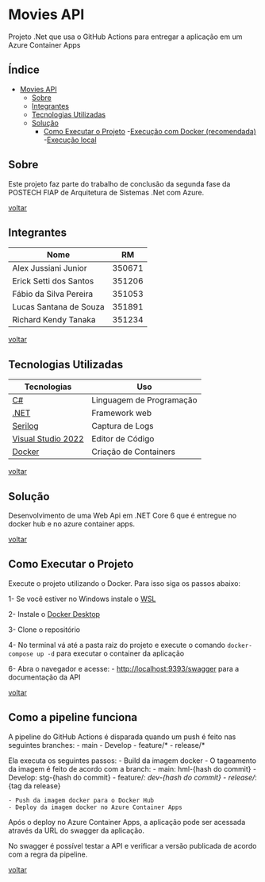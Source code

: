 # Movies API

Projeto .Net que usa o GitHub Actions para entregar a aplicação em um Azure Container Apps

## Índice
- [Movies API](#clínica-alô-doutor)
    - [Sobre](#sobre) 
    - [Integrantes](#integrantes)  
    - [Tecnologias Utilizadas](#tecnologias-utilizadas)
    - [Solução](#solução)
        - [Como Executar o Projeto](#como-executar-o-projeto)
            -[Execução com Docker (recomendada)](#execução-com-docker-recomendada)
            -[Execução local](#execução-local)

## Sobre
Este projeto faz parte do trabalho de conclusão da segunda fase da POSTECH FIAP de Arquitetura de Sistemas .Net com Azure.

[voltar](#índice)

## Integrantes

| Nome | RM | 
------------ | ------------- 
Alex Jussiani Junior | 350671 
Erick Setti dos Santos | 351206 
Fábio da Silva Pereira | 351053 
Lucas Santana de Souza | 351891  
Richard Kendy Tanaka| 351234 

[voltar](#índice)

## Tecnologias Utilizadas

| Tecnologias | Uso
------------ | -------------
[C#](https://docs.microsoft.com/en-us/dotnet/csharp/) | Linguagem de Programação
[.NET](https://dotnet.microsoft.com/) | Framework web
[Serilog](https://serilog.net/) | Captura de Logs
[Visual Studio 2022](https://visualstudio.microsoft.com/pt-br/) | Editor de Código
[Docker](https://www.docker.com/) | Criação de Containers

[voltar](#índice)

## Solução
Desenvolvimento de uma Web Api em .NET Core 6 que é entregue no docker hub e no azure container apps.

[voltar](#índice)

## Como Executar o Projeto

Execute o projeto utilizando o Docker. Para isso siga os passos abaixo:

1- Se você estiver no Windows instale o [WSL](https://learn.microsoft.com/pt-br/windows/wsl/install)

2- Instale o [Docker Desktop](https://www.docker.com/products/docker-desktop/)

3- Clone o repositório

4- No terminal vá até a pasta raiz do projeto e execute o comando `docker-compose up -d` para executar o container da aplicação

6- Abra o navegador e acesse:
    -  [http://localhost:9393/swagger](http://localhost:9393/swagger) para a documentação da API

[voltar](#índice)

## Como a pipeline funciona

A pipeline do GitHub Actions é disparada quando um push é feito nas seguintes branches:
    - main
    - Develop
    - feature/*
    - release/*
    
Ela executa os seguintes passos:
    - Build da imagem docker
        - O tageamento da imagem é feito de acordo com a branch: 
            - main: hml-{hash do commit}
            - Develop: stg-{hash do commit}
            - feature/*: dev-{hash do commit}
            - release/*: {tag da release}

    - Push da imagem docker para o Docker Hub
    - Deploy da imagem docker no Azure Container Apps

Após o deploy no Azure Container Apps, a aplicação pode ser acessada através da URL do swagger da aplicação.

No swagger é possível testar a API e verificar a versão publicada de acordo com a regra da pipeline.

[voltar](#índice)
